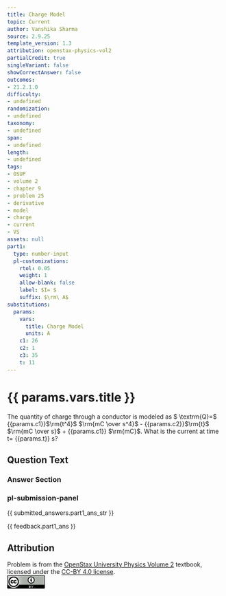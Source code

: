 ```yaml
---
title: Charge Model
topic: Current
author: Vanshika Sharma
source: 2.9.25
template_version: 1.3
attribution: openstax-physics-vol2
partialCredit: true
singleVariant: false
showCorrectAnswer: false
outcomes:
- 21.2.1.0
difficulty:
- undefined
randomization:
- undefined
taxonomy:
- undefined
span:
- undefined
length:
- undefined
tags:
- OSUP
- volume 2
- chapter 9
- problem 25
- derivative
- model
- charge
- current
- VS
assets: null
part1:
  type: number-input
  pl-customizations:
    rtol: 0.05
    weight: 1
    allow-blank: false
    label: $I= $
    suffix: $\rm\ A$
substitutions:
  params:
    vars:
      title: Charge Model
      units: A
    c1: 26
    c2: 1
    c3: 35
    t: 11
---
```

# {{ params.vars.title }}
The quantity of charge through a conductor is modeled as $ \textrm{Q}=$ {{params.c1}}$\rm{t^4}$ $\rm{mC \over s^4}$ - {{params.c2}}$\rm{t}$ $\rm{mC \over s}$ + {{params.c1}} $\rm{mC}$.
What is the current at time $\textrm{t} =$ {{params.t}} $\textrm{s}$?

## Question Text

### Answer Section

### pl-submission-panel

<p></p>
{{ submitted_answers.part1_ans_str }}
<p></p>
{{ feedback.part1_ans }}

## Attribution

Problem is from the [OpenStax University Physics Volume 2](https://openstax.org/details/books/university-physics-volume-2) textbook, licensed under the [CC-BY 4.0 license](https://creativecommons.org/licenses/by/4.0/).<br>![Image representing the Creative Commons 4.0 BY license.](https://raw.githubusercontent.com/firasm/bits/master/by.png)